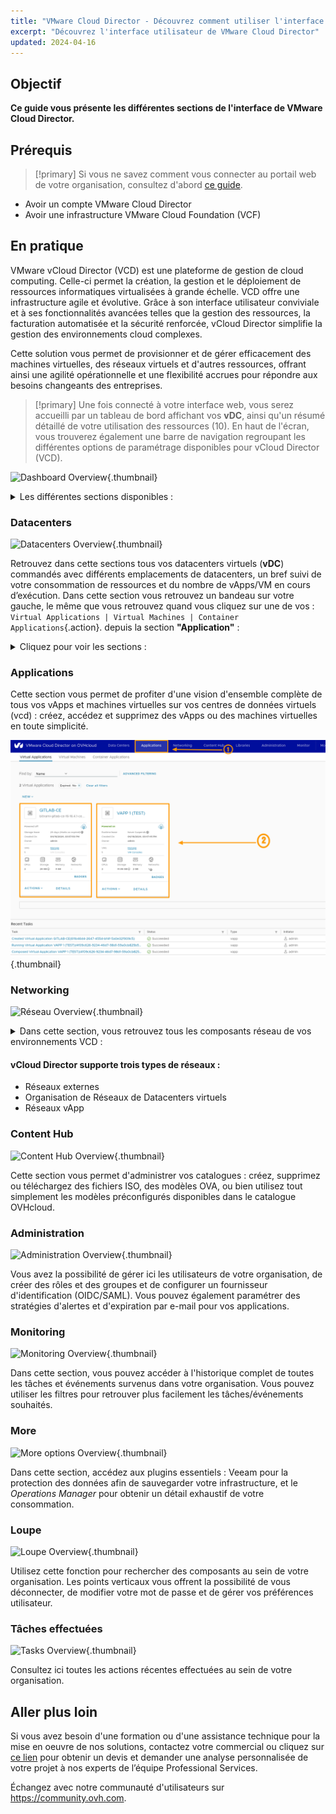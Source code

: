 ```yaml
---
title: "VMware Cloud Director - Découvrez comment utiliser l'interface utilisateur de VCD"
excerpt: "Découvrez l'interface utilisateur de VMware Cloud Director"
updated: 2024-04-16
---
```


## Objectif

**Ce guide vous présente les différentes sections de l'interface de VMware Cloud Director.**

## Prérequis

>[!primary]
> Si vous ne savez comment vous connecter au portail web de votre organisation, consultez d'abord [ce guide](/pages/hosted_private_cloud/hosted_private_cloud_powered_by_vmware/vcd-logging).

- Avoir un compte VMware Cloud Director
- Avoir une infrastructure VMware Cloud Foundation (VCF)

## En pratique

VMware vCloud Director (VCD) est une plateforme de gestion de cloud computing. Celle-ci permet la création, la gestion et le déploiement de ressources informatiques virtualisées à grande échelle. VCD offre une infrastructure agile et évolutive. Grâce à son interface utilisateur conviviale et à ses fonctionnalités avancées telles que la gestion des ressources, la facturation automatisée et la sécurité renforcée, vCloud Director simplifie la gestion des environnements cloud complexes.

Cette solution vous permet de provisionner et de gérer efficacement des machines virtuelles, des réseaux virtuels et d'autres ressources, offrant ainsi une agilité opérationnelle et une flexibilité accrues pour répondre aux besoins changeants des entreprises.

>[!primary]
> Une fois connecté à votre interface web, vous serez accueilli par un tableau de bord affichant vos **vDC**, ainsi qu'un résumé détaillé de votre utilisation des ressources (10). En haut de l'écran, vous trouverez également une barre de navigation regroupant les différentes options de paramétrage disponibles pour vCloud Director (VCD).

![Dashboard Overview](images/vcd-dashboard-overview.png){.thumbnail}

<details>
<summary>Les différentes sections disponibles :</summary>

1. **Data Centers**
2. **Applications**
3. **Networking**
4. **Content Hub**
5. **Administration**
6. **Monitor**
7. **More**
8. **Loupe**
9. **Tâches effectuées**
10. **Ressources utilisées**
</details>

### Datacenters

![Datacenters Overview](images/vcd-create-VM.gif){.thumbnail}

Retrouvez dans cette sections tous vos datacenters virtuels (**vDC**) commandés avec différents emplacements de datacenters, un bref suivi de votre consommation de ressources et du nombre de vApps/VM en cours d’exécution.
Dans cette section vous retrouvez un bandeau sur votre gauche, le même que vous retrouvez quand vous cliquez sur une de vos : `Virtual Applications | Virtual Machines | Container Applications`{.action}. depuis la section **"Application"** :

<details>
<summary>Cliquez pour voir les sections :</summary>

<summary>Compute :</summary>

- `vApps`{.action}.
- `Virtual Machines`{.action}.
- `Affinity Rules`{.action}.

<summary>Networking :</summary>

- `Networks`{.action}.
- `Edges`{.action}.

<summary>Storage :</summary>

- `Named disks`{.action}.
- `Storage Policies`{.action}.

<summary>Settings :</summary>

- `General`{.action}.
- `Metadata`{.action}.
- `Sharing`{.action}.
- `Kubernetes Policies`{.action}.
</details>

### Applications

Cette section vous permet de profiter d'une vision d'ensemble complète de tous vos vApps et machines virtuelles sur vos centres de données virtuels (vcd) : créez, accédez et supprimez des vApps ou des machines virtuelles en toute simplicité.

![Applications Overview](images/vcd-Vapp-view.png){.thumbnail}

### Networking

![Réseau Overview](images/vcd-networking-overview.png){.thumbnail}

<details>
<summary>Dans cette section, vous retrouvez tous les composants réseau de vos environnements VCD :</summary>

- `Réseaux`{.action}. 
- `Edge Gateways`{.action}. 
- `Provider Gateways`{.action}. 
- `IP Spaces`{.action}. 
- `Data Center Groups`{.action}.
- `Security Tags`{.action}.

</details>

#### vCloud Director supporte trois types de réseaux :
- Réseaux externes
- Organisation de Réseaux de Datacenters virtuels
- Réseaux vApp

### Content Hub

![Content Hub Overview](images/vcd-catalog-ISO.gif){.thumbnail}

Cette section vous permet d'administrer vos catalogues : créez, supprimez ou téléchargez des fichiers ISO, des modèles OVA, ou bien utilisez tout simplement les modèles préconfigurés disponibles dans le catalogue OVHcloud.

### Administration

![Administration Overview](images/vcd-administration-overview.png){.thumbnail}

Vous avez la possibilité de gérer ici les utilisateurs de votre organisation, de créer des rôles et des groupes et de configurer un fournisseur d'identification (OIDC/SAML). Vous pouvez également paramétrer des stratégies d'alertes et d'expiration par e-mail pour vos applications.

### Monitoring

![Monitoring Overview](images/vcd-monitoring-overview.png){.thumbnail}

Dans cette section, vous pouvez accéder à l'historique complet de toutes les tâches et événements survenus dans votre organisation. Vous pouvez utiliser les filtres pour retrouver plus facilement les tâches/événements souhaités.

### More

![More options Overview](images/vcd-more-overview.png){.thumbnail}

Dans cette section, accédez aux plugins essentiels : Veeam pour la protection des données afin de sauvegarder votre infrastructure, et le *Operations Manager* pour obtenir un détail exhaustif de votre consommation.

### Loupe

![Loupe Overview](images/vcd-research-overview.png){.thumbnail}

Utilisez cette fonction pour rechercher des composants au sein de votre organisation. Les points verticaux vous offrent la possibilité de vous déconnecter, de modifier votre mot de passe et de gérer vos préférences utilisateur.

### Tâches effectuées

![Tasks Overview](images/vcd-recent-tasks-overview.png){.thumbnail}

Consultez ici toutes les actions récentes effectuées au sein de votre organisation.

## Aller plus loin

Si vous avez besoin d'une formation ou d'une assistance technique pour la mise en oeuvre de nos solutions, contactez votre commercial ou cliquez sur [ce lien](https://www.ovhcloud.com/fr/professional-services/) pour obtenir un devis et demander une analyse personnalisée de votre projet à nos experts de l’équipe Professional Services.

Échangez avec notre communauté d'utilisateurs sur <https://community.ovh.com>.